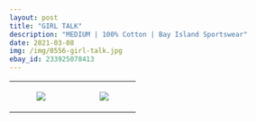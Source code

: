 ```yaml
---
layout: post
title: "GIRL TALK"
description: "MEDIUM | 100% Cotton | Bay Island Sportswear"
date: 2021-03-08
img: /img/0556-girl-talk.jpg
ebay_id: 233925078413
---
```




<table style="width:100%;"><tr><td style="vertical-align:top;">
      <figure class="tmblr-full" data-orig-height="2048" data-orig-width="1365" data-orig-src="https://concertshirts.netlify.app/shirts/0556/0556-01.jpg"><img src="https://64.media.tumblr.com/f328bfd1c17dbce0660d54621b99991d/9135cf70c1079a80-a2/s540x810/c7fced7458ec0a6889c1482820c42a6e2e3285a9.jpg" data-orig-height="2048" data-orig-width="1365" data-orig-src="https://concertshirts.netlify.app/shirts/0556/0556-01.jpg"/></figure></td>
    <td style="vertical-align:top;">
      <figure class="tmblr-full" data-orig-height="2048" data-orig-width="1365" data-orig-src="https://concertshirts.netlify.app/shirts/0556/0556-02.jpg"><img src="https://64.media.tumblr.com/746a6876271913684d41464ce277f5f9/9135cf70c1079a80-97/s540x810/4f0f4021ace3a52a83b268c152d06ceb1eab8f08.jpg" data-orig-height="2048" data-orig-width="1365" data-orig-src="https://concertshirts.netlify.app/shirts/0556/0556-02.jpg"/></figure></td>
  </tr></table>
